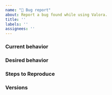 ```yaml
---
name: "🐛 Bug report"
about: Report a bug found while using Valora.
title: ''
labels: ''
assignees: ''
---
```


<!-- 👋 Use the template below to report a bug. Fill in as much info as possible. 

Have an issue that needs support, e.g. transaction issues specific to an account? Contact our support team in-app, the preferred method, by shaking your device or navigating to: ☰ > (?) Help > Contact. Alternatively, contact support from our website 👉 https://valoraapp.com/support

Have a question about development? Join our Discord 👉 https://discord.gg/7tKnCbHv5j

As an open source project - it may take some time for your issue to be addressed. Please be patient and we will respond as soon as we can. 🙏 -->

### Current behavior
<!-- A description including screenshots, videos, etc. -->

### Desired behavior
<!-- Please provide a clear description of what should happen.-->

### Steps to Reproduce
<!-- Provide steps that we emulate on our machine to see the issue. -->

### Versions

<!-- Valora version, operating system - iOS or Android, devices e.g. LG K7i(6.0), and any additional information as needed -->
<!-- If possible, please update Valora to latest version and check if the bug is still present. -->